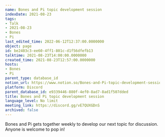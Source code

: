 ```yaml
---
name: Bones and Pi topic development session
indexDate: 2021-08-23
tags:
- Talk
- 2021-08-23
- Bones
- Pi
last_edited_time: 2022-06-12T12:37:00.0000000
object: page
id: be2403c3-ee60-4ff1-801c-d1f56dfefb13
talktime: 2021-08-23T14:00:00.0000000
created_time: 2021-08-23T12:57:00.0000000
hosts:
- Bones
- Pi
parent_type: database_id
notion_url: https://www.notion.so/Bones-and-Pi-topic-development-session-be2403c3ee604ff1801cd1f56dfefb13
platform: Discord
parent_database_id: e9339446-880f-4ef0-8ad7-8ad1f507dded
title: Bones and Pi topic development session
language_level: No limit
meeting_link: https://discord.gg/vE7QUXGDnS
archived: false
---
```


Bones and Pi gets together weekly to develop our next topic for discussion.
Anyone is welcome to pop in!










